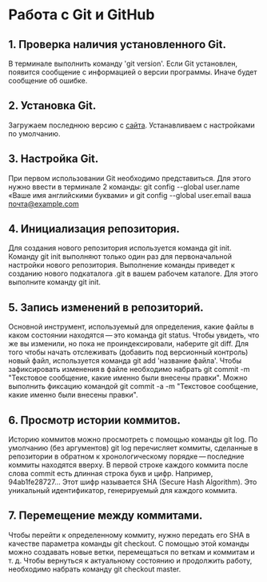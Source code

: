 # Работа с Git и GitHub
## 1. Проверка наличия установленного Git.
В терминале выполнить команду 'git version'. 
Если Git установлен, появится сообщение с информацией о версии программы. Иначе будет сообщение об ошибке.
## 2. Установка Git.
Загружаем последнюю версию с [сайта](https://git-scm.com/downloads).
Устанавливаем с настройками по умолчанию.
## 3. Настройка Git.
При первом использовании Git необходимо представиться.
Для этого нужно ввести в терминале 2 команды:
git config --global user.name «Ваше имя английскими буквами»
и git config --global user.email ваша почта@example.com
## 4. Инициализация репозитория.
Для создания нового репозитория используется команда git init. Команду git init выполняют только один раз для первоначальной настройки нового репозитория. Выполнение команды приведет к созданию нового подкаталога .git в вашем рабочем каталоге. 
Для этого выполните команду git init.
## 5. Запись изменений в репозиторий.
Основной инструмент, используемый для определения, какие файлы в каком состоянии находятся — это команда git status.
Чтобы увидеть, что же вы изменили, но пока не проиндексировали, наберите git diff.
Для того чтобы начать отслеживать (добавить под версионный контроль) новый файл, используется команда git add 'название файла'.
Чтобы зафиксировать изменения в файле необходимо набрать git commit -m "Текстовое сообщение, какие именно были внесены правки".
Можно выполнить фиксацию командой git commit -a -m "Текстовое сообщение, какие именно были внесены правки".
## 6. Просмотр истории коммитов.
Историю коммитов можно просмотреть с помощью команды git log.
По умолчанию (без аргументов) git log перечисляет коммиты, сделанные в репозитории в обратном к хронологическому порядке — последние коммиты находятся вверху.
В первой строке каждого коммита после слова commit есть длинная строка букв и цифр. Например, 94ab1fe28727…
Этот шифр называется SHA (Secure Hash Algorithm). Это уникальный идентификатор, генерируемый для каждого коммита.
## 7. Перемещение между коммитами.
Чтобы перейти к определенному коммиту, нужно передать его SHA в качестве параметра команды git checkout. С помощью этой команды можно создавать новые ветки, перемещаться по веткам и коммитам и т. д.
Чтобы вернуться к актуальному состоянию и продолжить работу, необходимо набрать команду git checkout master.
